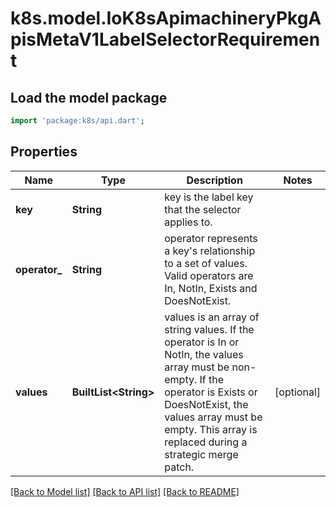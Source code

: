 # k8s.model.IoK8sApimachineryPkgApisMetaV1LabelSelectorRequirement

## Load the model package
```dart
import 'package:k8s/api.dart';
```

## Properties
Name | Type | Description | Notes
------------ | ------------- | ------------- | -------------
**key** | **String** | key is the label key that the selector applies to. | 
**operator_** | **String** | operator represents a key's relationship to a set of values. Valid operators are In, NotIn, Exists and DoesNotExist. | 
**values** | **BuiltList&lt;String&gt;** | values is an array of string values. If the operator is In or NotIn, the values array must be non-empty. If the operator is Exists or DoesNotExist, the values array must be empty. This array is replaced during a strategic merge patch. | [optional] 

[[Back to Model list]](../README.md#documentation-for-models) [[Back to API list]](../README.md#documentation-for-api-endpoints) [[Back to README]](../README.md)


